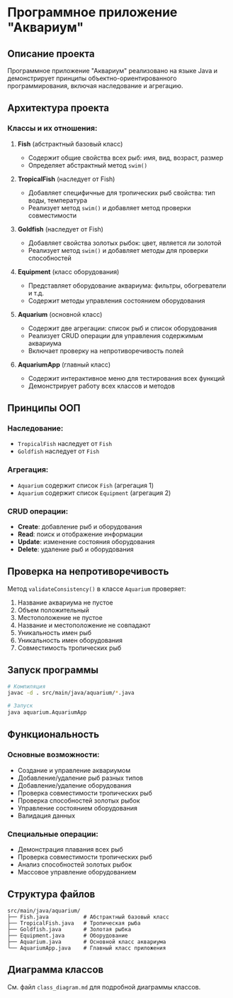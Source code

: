 # Программное приложение "Аквариум"

## Описание проекта

Программное приложение "Аквариум" реализовано на языке Java и демонстрирует принципы объектно-ориентированного программирования, включая наследование и агрегацию.

## Архитектура проекта

### Классы и их отношения:

1. **Fish** (абстрактный базовый класс)
   - Содержит общие свойства всех рыб: имя, вид, возраст, размер
   - Определяет абстрактный метод `swim()`

2. **TropicalFish** (наследует от Fish)
   - Добавляет специфичные для тропических рыб свойства: тип воды, температура
   - Реализует метод `swim()` и добавляет метод проверки совместимости

3. **Goldfish** (наследует от Fish)
   - Добавляет свойства золотых рыбок: цвет, является ли золотой
   - Реализует метод `swim()` и добавляет методы для проверки способностей

4. **Equipment** (класс оборудования)
   - Представляет оборудование аквариума: фильтры, обогреватели и т.д.
   - Содержит методы управления состоянием оборудования

5. **Aquarium** (основной класс)
   - Содержит две агрегации: список рыб и список оборудования
   - Реализует CRUD операции для управления содержимым аквариума
   - Включает проверку на непротиворечивость полей

6. **AquariumApp** (главный класс)
   - Содержит интерактивное меню для тестирования всех функций
   - Демонстрирует работу всех классов и методов

## Принципы ООП

### Наследование:
- `TropicalFish` наследует от `Fish`
- `Goldfish` наследует от `Fish`

### Агрегация:
- `Aquarium` содержит список `Fish` (агрегация 1)
- `Aquarium` содержит список `Equipment` (агрегация 2)

### CRUD операции:
- **Create**: добавление рыб и оборудования
- **Read**: поиск и отображение информации
- **Update**: изменение состояния оборудования
- **Delete**: удаление рыб и оборудования

## Проверка на непротиворечивость

Метод `validateConsistency()` в классе `Aquarium` проверяет:
1. Название аквариума не пустое
2. Объем положительный
3. Местоположение не пустое
4. Название и местоположение не совпадают
5. Уникальность имен рыб
6. Уникальность имен оборудования
7. Совместимость тропических рыб

## Запуск программы

```bash
# Компиляция
javac -d . src/main/java/aquarium/*.java

# Запуск
java aquarium.AquariumApp
```

## Функциональность

### Основные возможности:
- Создание и управление аквариумом
- Добавление/удаление рыб разных типов
- Добавление/удаление оборудования
- Проверка совместимости тропических рыб
- Проверка способностей золотых рыбок
- Управление состоянием оборудования
- Валидация данных

### Специальные операции:
- Демонстрация плавания всех рыб
- Проверка совместимости тропических рыб
- Анализ способностей золотых рыбок
- Массовое управление оборудованием

## Структура файлов

```
src/main/java/aquarium/
├── Fish.java           # Абстрактный базовый класс
├── TropicalFish.java   # Тропическая рыба
├── Goldfish.java       # Золотая рыбка
├── Equipment.java      # Оборудование
├── Aquarium.java       # Основной класс аквариума
└── AquariumApp.java    # Главный класс приложения
```

## Диаграмма классов

См. файл `class_diagram.md` для подробной диаграммы классов.